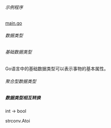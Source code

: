 ###### 示例程序
[main.go](./main.go)

###### 数据类型

###### 基础数据类型
Go语言中的基础数据类型可以表示事物的基本属性。


###### 聚合型数据类型




##### 数据类型相互转换
int -> bool

strconv.Atoi
